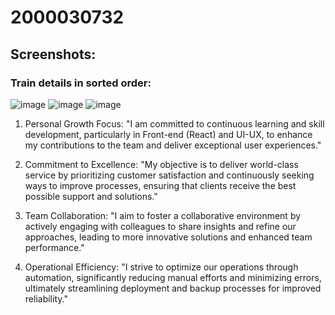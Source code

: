 # 2000030732
## Screenshots:
### Train details in sorted order:
![image](https://github.com/NunnaVamsiKrishna/2000030732/assets/89993455/07f37566-9483-48c5-903d-ba9bce8883ba)
![image](https://github.com/NunnaVamsiKrishna/2000030732/assets/89993455/02a2d1c1-d4f8-4487-bd4f-62eb7c673894)
![image](https://github.com/NunnaVamsiKrishna/2000030732/assets/89993455/ccfca76a-ac2f-4ef9-ba9a-4d0466c7ed2a)
1. Personal Growth Focus:
"I am committed to continuous learning and skill development, particularly in Front-end (React) and UI-UX, to enhance my contributions to the team and deliver exceptional user experiences."


2. Commitment to Excellence:
"My objective is to deliver world-class service by prioritizing customer satisfaction and continuously seeking ways to improve processes, ensuring that clients receive the best possible support and solutions."


3. Team Collaboration:
"I aim to foster a collaborative environment by actively engaging with colleagues to share insights and refine our approaches, leading to more innovative solutions and enhanced team performance."


4. Operational Efficiency:
"I strive to optimize our operations through automation, significantly reducing manual efforts and minimizing errors, ultimately streamlining deployment and backup processes for improved reliability."
